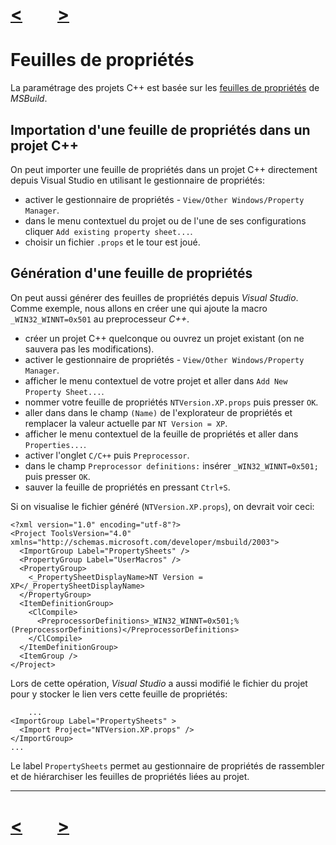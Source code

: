 # [<](logic-model)&emsp;&emsp;[>](virtual-property-sheets)

# Feuilles de propriétés

La paramétrage des projets C++ est basée sur les [feuilles de propriétés](https://msdn.microsoft.com/en-us/library/669zx6zc.aspx) de *MSBuild*.

## Importation d'une feuille de propriétés dans un projet C++

On peut importer une feuille de propriétés dans un projet C++ directement depuis Visual Studio en utilisant le gestionnaire de propriétés:

 - activer le gestionnaire de propriétés - `View/Other Windows/Property Manager`.
 - dans le menu contextuel du projet ou de l'une de ses configurations cliquer `Add existing property sheet...`.
 - choisir un fichier `.props` et le tour est joué.

## Génération d'une feuille de propriétés

On peut aussi générer des feuilles de propriétés depuis *Visual Studio*. Comme exemple, nous allons en créer une qui ajoute la macro `_WIN32_WINNT=0x501` au preprocesseur *C++*.

- créer un projet C++ quelconque ou ouvrez un projet existant (on ne sauvera pas les modifications).
- activer le gestionnaire de propriétés - `View/Other Windows/Property Manager`.
- afficher le menu contextuel de votre projet et aller dans `Add New Property Sheet...`.
- nommer votre feuille de propriétés `NTVersion.XP.props` puis presser `OK`.
- aller dans dans le champ `(Name)` de l'explorateur de propriétés et remplacer la valeur actuelle par `NT Version = XP`.
- afficher le menu contextuel de la feuille de propriétés et aller dans `Properties...`.
- activer l'onglet `C/C++` puis `Preprocessor`.
- dans le champ `Preprocessor definitions:` insérer `_WIN32_WINNT=0x501;` puis presser `OK`.
- sauver la feuille de propriétés en pressant `Ctrl+S`.

Si on visualise le fichier généré (`NTVersion.XP.props`), on devrait voir ceci:

    <?xml version="1.0" encoding="utf-8"?>
    <Project ToolsVersion="4.0" xmlns="http://schemas.microsoft.com/developer/msbuild/2003">
      <ImportGroup Label="PropertySheets" />
      <PropertyGroup Label="UserMacros" />
      <PropertyGroup>
        <_PropertySheetDisplayName>NT Version = XP</_PropertySheetDisplayName>
      </PropertyGroup>
      <ItemDefinitionGroup>
        <ClCompile>
          <PreprocessorDefinitions>_WIN32_WINNT=0x501;%(PreprocessorDefinitions)</PreprocessorDefinitions>
        </ClCompile>
      </ItemDefinitionGroup>
      <ItemGroup />
    </Project>

Lors de cette opération, *Visual Studio* a aussi modifié le fichier du projet pour y stocker le lien vers cette feuille de propriétés:

		...
    <ImportGroup Label="PropertySheets" >
      <Import Project="NTVersion.XP.props" />
    </ImportGroup>
    ...

Le label `PropertySheets` permet au gestionnaire de propriétés de rassembler et de hiérarchiser les feuilles de propriétés liées au projet.

---
# [<](logic-model)&emsp;&emsp;[>](virtual-property-sheets)